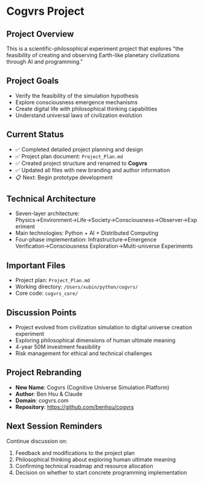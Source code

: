 # Cogvrs Project

## Project Overview
This is a scientific-philosophical experiment project that explores "the feasibility of creating and observing Earth-like planetary civilizations through AI and programming."

## Project Goals
- Verify the feasibility of the simulation hypothesis
- Explore consciousness emergence mechanisms
- Create digital life with philosophical thinking capabilities
- Understand universal laws of civilization evolution

## Current Status
- ✅ Completed detailed project planning and design
- ✅ Project plan document: `Project_Plan.md`
- ✅ Created project structure and renamed to **Cogvrs**
- ✅ Updated all files with new branding and author information
- 📋 Next: Begin prototype development

## Technical Architecture
- Seven-layer architecture: Physics→Environment→Life→Society→Consciousness→Observer→Experiment
- Main technologies: Python + AI + Distributed Computing
- Four-phase implementation: Infrastructure→Emergence Verification→Consciousness Exploration→Multi-universe Experiments

## Important Files
- Project plan: `Project_Plan.md`
- Working directory: `/Users/xubin/python/cogvrs/`
- Core code: `cogvrs_core/`

## Discussion Points
- Project evolved from civilization simulation to digital universe creation experiment
- Exploring philosophical dimensions of human ultimate meaning
- 4-year 50M investment feasibility
- Risk management for ethical and technical challenges

## Project Rebranding
- **New Name**: Cogvrs (Cognitive Universe Simulation Platform)
- **Author**: Ben Hsu & Claude
- **Domain**: cogvrs.com
- **Repository**: https://github.com/benhsu/cogvrs

## Next Session Reminders
Continue discussion on:
1. Feedback and modifications to the project plan
2. Philosophical thinking about exploring human ultimate meaning
3. Confirming technical roadmap and resource allocation
4. Decision on whether to start concrete programming implementation